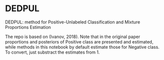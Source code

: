 # DEDPUL
DEDPUL: method for Positive-Unlabeled Classification and Mixture Proportions Estimation

The repo is based on (Ivanov, 2018). Note that in the original paper proportions and posteriors of Positive class are presented and estimated, while methods in this notebook by default estimate those for Negative class. To convert, just substract the estimates from 1.

